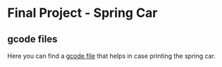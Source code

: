 # Final Project - Spring Car
## gcode files

Here you can find a [gcode file](https://github.com/Ana-Mares/3DMP/blob/master/Final%20Project%20-%20Spring%20Car/gcode%20files/Spring%20Car.gcode) that helps in case printing the spring car.
